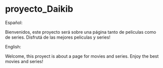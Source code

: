 # proyecto_Daikib

Español:

Bienvenidos, este proyecto será sobre una página tanto de peliculas como de series. Disfrutá de las mejores peliculas y series!

English:

Welcome, this proyect is about a page for movies and series. Enjoy the best movies and series!
